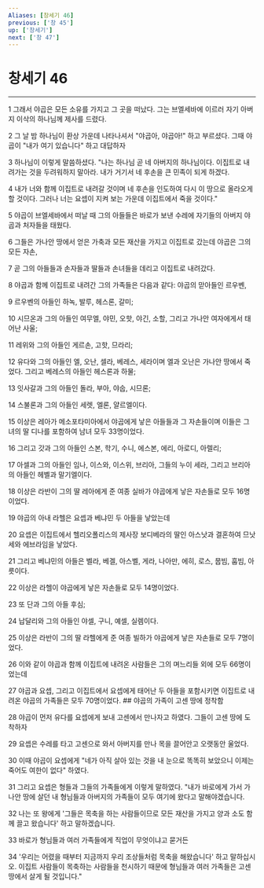```yaml
---
Aliases: [창세기 46]
previous: ['창 45']
up: ['창세기']
next: ['창 47']
---
```

# 창세기 46

***


1 그래서 야곱은 모든 소유를 가지고 그 곳을 떠났다. 그는 브엘세바에 이르러 자기 아버지 이삭의 하나님께 제사를 드렸다. 

2 그 날 밤 하나님이 환상 가운데 나타나셔서 "야곱아, 야곱아!" 하고 부르셨다. 그때 야곱이 "내가 여기 있습니다" 하고 대답하자 

3 하나님이 이렇게 말씀하셨다. "나는 하나님 곧 네 아버지의 하나님이다. 이집트로 내려가는 것을 두려워하지 말아라. 내가 거기서 네 후손을 큰 민족이 되게 하겠다. 

4 내가 너와 함께 이집트로 내려갈 것이며 네 후손을 인도하여 다시 이 땅으로 올라오게 할 것이다. 그러나 너는 요셉이 지켜 보는 가운데 이집트에서 죽을 것이다." 

5 야곱이 브엘세바에서 떠날 때 그의 아들들은 바로가 보낸 수레에 자기들의 아버지 야곱과 처자들을 태웠다. 

6 그들은 가나안 땅에서 얻은 가축과 모든 재산을 가지고 이집트로 갔는데 야곱은 그의 모든 자손, 

7 곧 그의 아들들과 손자들과 딸들과 손녀들을 데리고 이집트로 내려갔다. 

8 야곱과 함께 이집트로 내려간 그의 가족들은 다음과 같다: 야곱의 맏아들인 르우벤, 

9 르우벤의 아들인 하녹, 발루, 헤스론, 갈미; 

10 시므온과 그의 아들인 여무엘, 야민, 오핫, 야긴, 소할, 그리고 가나안 여자에게서 태어난 사울; 

11 레위와 그의 아들인 게르손, 고핫, 므라리; 

12 유다와 그의 아들인 엘, 오난, 셀라, 베레스, 세라이며 엘과 오난은 가나안 땅에서 죽었다. 그리고 베레스의 아들인 헤스론과 하물; 

13 잇사갈과 그의 아들인 돌라, 부아, 야숩, 시므론; 

14 스불론과 그의 아들인 세렛, 엘론, 얄르엘이다. 

15 이상은 레아가 메소포타미아에서 야곱에게 낳은 아들들과 그 자손들이며 이들은 그녀의 딸 디나를 포함하여 남녀 모두 33명이었다. 

16 그리고 갓과 그의 아들인 스본, 학기, 수니, 에스본, 에리, 아로디, 아렐리; 

17 아셀과 그의 아들인 임나, 이스와, 이스위, 브리아, 그들의 누이 세라, 그리고 브리아의 아들인 헤벨과 말기엘이다. 

18 이상은 라반이 그의 딸 레아에게 준 여종 실바가 야곱에게 낳은 자손들로 모두 16명이었다. 

19 야곱의 아내 라헬은 요셉과 베냐민 두 아들을 낳았는데 

20 요셉은 이집트에서 헬리오폴리스의 제사장 보디베라의 딸인 아스낫과 결혼하여 므낫세와 에브라임을 낳았다. 

21 그리고 베냐민의 아들은 벨라, 베겔, 아스벨, 게라, 나아만, 에히, 로스, 뭅빔, 훕빔, 아릇이다. 

22 이상은 라헬이 야곱에게 낳은 자손들로 모두 14명이었다. 

23 또 단과 그의 아들 후심; 

24 납달리와 그의 아들인 야셀, 구니, 예셀, 실렘이다. 

25 이상은 라반이 그의 딸 라헬에게 준 여종 빌하가 야곱에게 낳은 자손들로 모두 7명이었다. 

26 이와 같이 야곱과 함께 이집트에 내려온 사람들은 그의 며느리들 외에 모두 66명이었는데 

27 야곱과 요셉, 그리고 이집트에서 요셉에게 태어난 두 아들을 포함시키면 이집트로 내려온 야곱의 가족들은 모두 70명이었다. ## 야곱의 가족이 고센 땅에 정착함 

28 야곱이 먼저 유다를 요셉에게 보내 고센에서 만나자고 하였다. 그들이 고센 땅에 도착하자 

29 요셉은 수레를 타고 고센으로 와서 아버지를 만나 목을 끌어안고 오랫동안 울었다. 

30 이때 야곱이 요셉에게 "네가 아직 살아 있는 것을 내 눈으로 똑똑히 보았으니 이제는 죽어도 여한이 없다" 하였다. 

31 그리고 요셉은 형들과 그들의 가족들에게 이렇게 말하였다. "내가 바로에게 가서 가나안 땅에 살던 내 형님들과 아버지의 가족들이 모두 여기에 왔다고 말해야겠습니다. 

32 나는 또 왕에게 '그들은 목축을 하는 사람들이므로 모든 재산을 가지고 양과 소도 함께 끌고 왔습니다' 하고 말하겠습니다. 

33 바로가 형님들과 여러 가족들에게 직업이 무엇이냐고 묻거든 

34 '우리는 어렸을 때부터 지금까지 우리 조상들처럼 목축을 해왔습니다' 하고 말하십시오. 이집트 사람들이 목축하는 사람들을 천시하기 때문에 형님들과 여러 가족들은 고센 땅에서 살게 될 것입니다."
